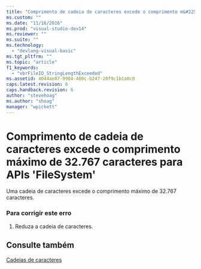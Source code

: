 ```yaml
---
title: "Comprimento de cadeia de caracteres excede o comprimento m&#225;ximo de 32.767 caracteres para APIs &#39;FileSystem&#39; | Microsoft Docs"
ms.custom: ""
ms.date: "11/16/2016"
ms.prod: "visual-studio-dev14"
ms.reviewer: ""
ms.suite: ""
ms.technology: 
  - "devlang-visual-basic"
ms.tgt_pltfrm: ""
ms.topic: "article"
f1_keywords: 
  - "vbrFileIO_StringLengthExceeded"
ms.assetid: 4044ae87-9984-400c-b247-20f9c1b1a0c0
caps.latest.revision: 6
caps.handback.revision: 6
author: "stevehoag"
ms.author: "shoag"
manager: "wpickett"
---
```

# Comprimento de cadeia de caracteres excede o comprimento m&#225;ximo de 32.767 caracteres para APIs &#39;FileSystem&#39;
Uma cadeia de caracteres excede o comprimento máximo de 32.767 caracteres.  
  
### Para corrigir este erro  
  
1.  Reduza a cadeia de caracteres.  
  
## Consulte também  
 [Cadeias de caracteres](../../visual-basic/programming-guide/language-features/strings/index.md)